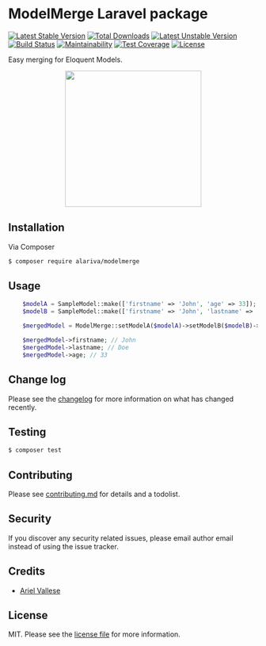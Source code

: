 # ModelMerge Laravel package

[![Latest Stable Version](https://poser.pugx.org/alariva/modelmerge/v/stable?format=flat)](https://packagist.org/packages/alariva/modelmerge)
[![Total Downloads](https://poser.pugx.org/alariva/modelmerge/downloads?format=flat)](https://packagist.org/packages/alariva/modelmerge)
[![Latest Unstable Version](https://poser.pugx.org/alariva/modelmerge/v/unstable?format=flat)](https://packagist.org/packages/alariva/modelmerge)
[![Build Status](https://travis-ci.org/alariva/laravel-modelmerge.svg?branch=master)](https://travis-ci.org/alariva/laravel-modelmerge)
[![Maintainability](https://api.codeclimate.com/v1/badges/f8829aab2f787e403d3e/maintainability)](https://codeclimate.com/github/alariva/laravel-modelmerge/maintainability)
[![Test Coverage](https://api.codeclimate.com/v1/badges/f8829aab2f787e403d3e/test_coverage)](https://codeclimate.com/github/alariva/laravel-modelmerge/test_coverage)
[![License](https://poser.pugx.org/alariva/modelmerge/license?format=flat)](https://packagist.org/packages/alariva/modelmerge)

Easy merging for Eloquent Models.

<p align="center">
<img src="https://i.imgur.com/iT0vLSC.png" height="275">
</p>

## Installation

Via Composer

``` bash
$ composer require alariva/modelmerge
```

## Usage

```php
    $modelA = SampleModel::make(['firstname' => 'John', 'age' => 33]);
    $modelB = SampleModel::make(['firstname' => 'John', 'lastname' => 'Doe']);

    $mergedModel = ModelMerge::setModelA($modelA)->setModelB($modelB)->merge();

    $mergedModel->firstname; // John
    $mergedModel->lastname; // Doe
    $mergedModel->age; // 33
```

## Change log

Please see the [changelog](changelog.md) for more information on what has changed recently.

## Testing

``` bash
$ composer test
```

## Contributing

Please see [contributing.md](contributing.md) for details and a todolist.

## Security

If you discover any security related issues, please email author email instead of using the issue tracker.

## Credits

- [Ariel Vallese](https://alariva.com)

## License

MIT. Please see the [license file](license.md) for more information.
